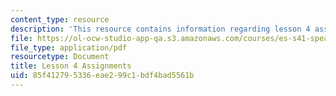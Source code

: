 ```yaml
---
content_type: resource
description: 'This resource contains information regarding lesson 4 assignments. '
file: https://ol-ocw-studio-app-qa.s3.amazonaws.com/courses/es-s41-speak-italian-with-your-mouth-full-spring-2012/85f412795336eae299c1bdf4bad5561b_MITES_S41S12_compiti_4.pdf
file_type: application/pdf
resourcetype: Document
title: Lesson 4 Assignments
uid: 85f41279-5336-eae2-99c1-bdf4bad5561b
---
```

